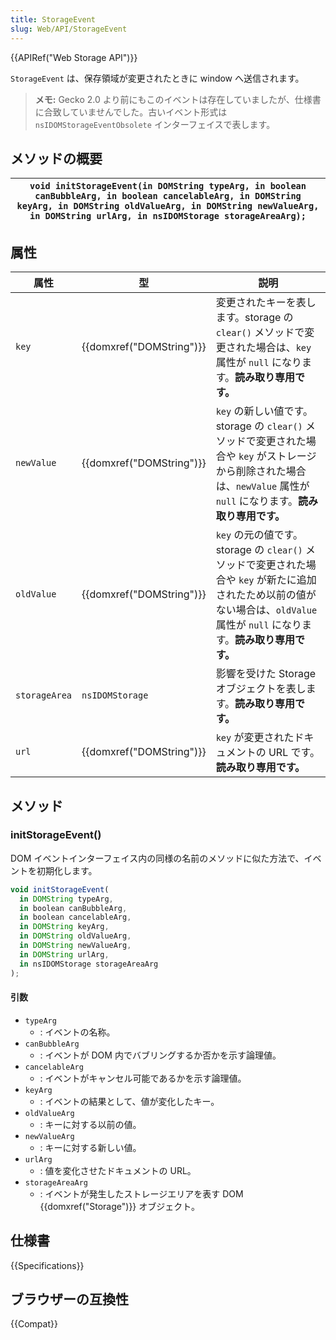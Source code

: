 ```yaml
---
title: StorageEvent
slug: Web/API/StorageEvent
---
```


{{APIRef("Web Storage API")}}

`StorageEvent` は、保存領域が変更されたときに window へ送信されます。

> **メモ:** Gecko 2.0 より前にもこのイベントは存在していましたが、仕様書に合致していませんでした。古いイベント形式は `nsIDOMStorageEventObsolete` インターフェイスで表します。

## メソッドの概要

| `void initStorageEvent(in DOMString typeArg, in boolean canBubbleArg, in boolean cancelableArg, in DOMString keyArg, in DOMString oldValueArg, in DOMString newValueArg, in DOMString urlArg, in nsIDOMStorage storageAreaArg);` |
| -------------------------------------------------------------------------------------------------------------------------------------------------------------------------------------------------------------------------------- |

## 属性

| 属性          | 型                               | 説明                                                                                                                                                                          |
| ------------- | -------------------------------- | ----------------------------------------------------------------------------------------------------------------------------------------------------------------------------- |
| `key`         | {{domxref("DOMString")}} | 変更されたキーを表します。storage の `clear()` メソッドで変更された場合は、`key` 属性が `null` になります。**読み取り専用です。**                                             |
| `newValue`    | {{domxref("DOMString")}} | `key` の新しい値です。storage の `clear()` メソッドで変更された場合や `key` がストレージから削除された場合は、`newValue` 属性が `null` になります。**読み取り専用です。**         |
| `oldValue`    | {{domxref("DOMString")}} | `key` の元の値です。storage の `clear()` メソッドで変更された場合や `key` が新たに追加されたため以前の値がない場合は、`oldValue` 属性が `null` になります。**読み取り専用です。** |
| `storageArea` | `nsIDOMStorage`                  | 影響を受けた Storage オブジェクトを表します。**読み取り専用です。**                                                                                                           |
| `url`         | {{domxref("DOMString")}} | `key` が変更されたドキュメントの URL です。**読み取り専用です。**                                                                                                             |

## メソッド

### initStorageEvent()

DOM イベントインターフェイス内の同様の名前のメソッドに似た方法で、イベントを初期化します。

```js
void initStorageEvent(
  in DOMString typeArg,
  in boolean canBubbleArg,
  in boolean cancelableArg,
  in DOMString keyArg,
  in DOMString oldValueArg,
  in DOMString newValueArg,
  in DOMString urlArg,
  in nsIDOMStorage storageAreaArg
);
```

#### 引数

- `typeArg`
  - : イベントの名称。
- `canBubbleArg`
  - : イベントが DOM 内でバブリングするか否かを示す論理値。
- `cancelableArg`
  - : イベントがキャンセル可能であるかを示す論理値。
- `keyArg`
  - : イベントの結果として、値が変化したキー。
- `oldValueArg`
  - : キーに対する以前の値。
- `newValueArg`
  - : キーに対する新しい値。
- `urlArg`
  - : 値を変化させたドキュメントの URL。
- `storageAreaArg`
  - : イベントが発生したストレージエリアを表す DOM {{domxref("Storage")}} オブジェクト。

## 仕様書

{{Specifications}}

## ブラウザーの互換性

{{Compat}}
